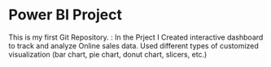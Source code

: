 # Power BI Project 
This is my first Git Repository.
: In the Prject I Created interactive dashboard to track and
analyze Online sales data. Used different types of customized
visualization (bar chart, pie chart, donut chart, slicers, etc.)


